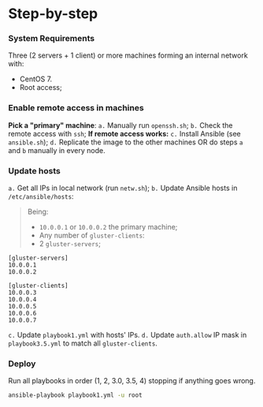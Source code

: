 # Step-by-step

### System Requirements

Three (2 servers + 1 client) or more machines forming an internal network with:
- CentOS 7.
- Root access;

### Enable remote access in machines

**Pick a "primary" machine**:
`a.` Manually run `openssh.sh`;
`b.` Check the remote access with `ssh`;
**If remote access works:**
`c.` Install Ansible (see `ansible.sh`);
`d.` Replicate the image to the other machines OR do steps `a` and `b` manually in every node.

### Update hosts

`a.` Get all IPs in local network (run `netw.sh`);
`b.` Update Ansible hosts in `/etc/ansible/hosts`:
> Being:
>   - `10.0.0.1` or `10.0.0.2` the primary machine;
>   - Any number of `gluster-clients`:
>   - 2 `gluster-servers`;

```
[gluster-servers]
10.0.0.1
10.0.0.2

[gluster-clients]
10.0.0.3
10.0.0.4
10.0.0.5
10.0.0.6
10.0.0.7
```

`c.` Update `playbook1.yml` with hosts' IPs.
`d.` Update `auth.allow` IP mask in `playbook3.5.yml` to match all `gluster-clients`.

### Deploy

Run all playbooks in order (1, 2, 3.0, 3.5, 4) stopping if anything goes wrong.

```bash
ansible-playbook playbook1.yml -u root
```
